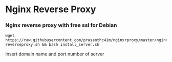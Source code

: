 # Nginx Reverse Proxy

### Nginx reverse proxy with free ssl for Debian

```
wget https://raw.githubusercontent.com/prasanthc41m/nginxrproxy/master/nginx-reverseproxy.sh && bash install_server.sh
```
Insert domain name and port number of server

 
